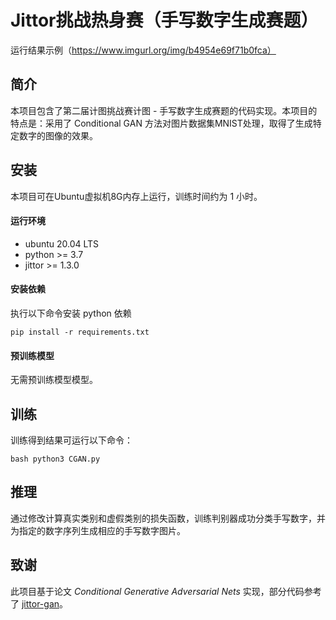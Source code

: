 # Jittor挑战热身赛（手写数字生成赛题）

运行结果示例（https://www.imgurl.org/img/b4954e69f71b0fca）

## 简介

本项目包含了第二届计图挑战赛计图 - 手写数字生成赛题的代码实现。本项目的特点是：采用了 Conditional GAN 方法对图片数据集MNIST处理，取得了生成特定数字的图像的效果。

## 安装 

本项目可在Ubuntu虚拟机8G内存上运行，训练时间约为 1 小时。

#### 运行环境
- ubuntu 20.04 LTS
- python >= 3.7
- jittor >= 1.3.0

#### 安装依赖
执行以下命令安装 python 依赖
```
pip install -r requirements.txt
```

#### 预训练模型
无需预训练模型模型。


## 训练

训练得到结果可运行以下命令：
```
bash python3 CGAN.py
```

## 推理

通过修改计算真实类别和虚假类别的损失函数，训练判别器成功分类手写数字，并为指定的数字序列生成相应的手写数字图片。

## 致谢

此项目基于论文 *Conditional Generative Adversarial Nets* 实现，部分代码参考了 [jittor-gan](https://github.com/Jittor/gan-jittor)。